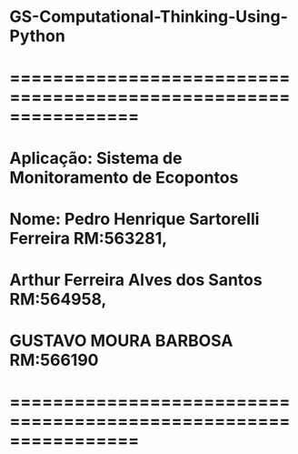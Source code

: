 # GS-Computational-Thinking-Using-Python
# ================================================================
# Aplicação: Sistema de Monitoramento de Ecopontos
# Nome: Pedro Henrique Sartorelli Ferreira RM:563281,
#       Arthur Ferreira Alves dos Santos RM:564958,
#       GUSTAVO MOURA BARBOSA RM:566190
# ================================================================
